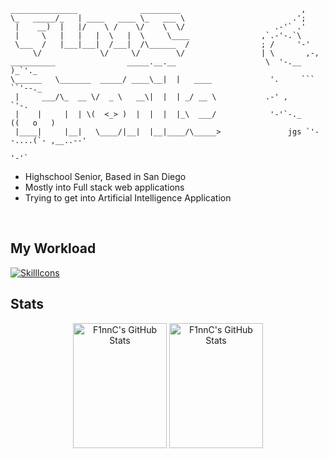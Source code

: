 ```
_______________              _________                           ,
\_   _____/_   | ____   ____ \_   ___ \                        .';
 |    __)  |   |/    \ /    \/    \  \/                    .-'` .'
 |     \   |   |   |  \   |  \     \____                ,`.-'-.`\
 \___  /   |___|___|  /___|  /\______  /                ; /     '-'
     \/             \/     \/        \/                 | \       ,-,
__________                _____.__.__                    \  '-.__   )_`'._
\______   \_______  _____/ ____\__|  |   ____             '.     ```      ``'--._
 |     ___/\_  __ \/  _ \   __\|  |  | _/ __ \           .-' ,                   `'-.
 |    |     |  | \(  <_> )  |  |  |  |_\  ___/            '-'`-._           ((   o   )
 |____|     |__|   \____/|__|  |__|____/\_____>               jgs `'--....(`- ,__..--'
                                                                          '-'`
```
- Highschool Senior, Based in San Diego 
- Mostly into Full stack web applications 
- Trying to get into Artificial Intelligence Application

<br>

## My Workload
[![SkillIcons](https://skillicons.dev/icons?i=py,java,js,html,css,tailwind,sass,docker,linux,ubuntu)](https://skillicons.dev)<br/>



## Stats

<div class="badges-githubstats">
  <p align="center">
    <img src="https://github-readme-stats.vercel.app/api?username=F1nnC&theme=tokyonight&show_icons=true&hide_border=true&count_private=true" alt="F1nnC's GitHub Stats" height="200" width="150" />
    <img src="https://github-readme-stats.vercel.app/api/top-langs/?username=F1nnC&theme=tokyonight&show_icons=true&hide_border=true&layout=compact" alt="F1nnC's GitHub Stats" height="200" width="150"/>    
  </p>
</div>

<br>

